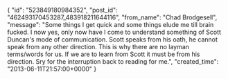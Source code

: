  {
   "id": "523849180984352",
   "post_id": "462493170453287_483918211644116",
   "from_name": "Chad Brodgesell",
   "message": "Some things I get quick and some things elude me till brain fucked. I now yes, only now have I come to understand something of Scott Duncan's mode of communication. Scott speaks from his oath, he cannot speak from any other direction. This is why there are no layman terms/words for us. If we are to learn from Scott it must be from his direction. Sry for the interruption back to reading for me.",
   "created_time": "2013-06-11T21:57:00+0000"
 }
